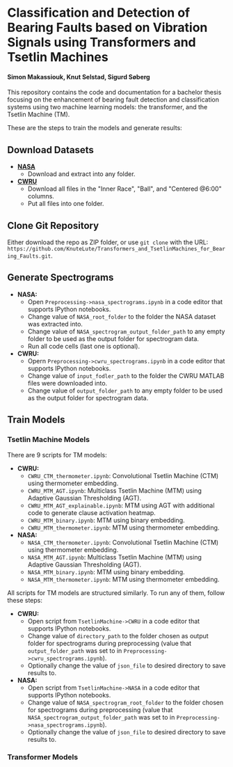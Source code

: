 # Classification and Detection of Bearing Faults based on Vibration Signals using Transformers and Tsetlin Machines
#### Simon Makassiouk, Knut Selstad, Sigurd Søberg

This repository contains the code and documentation for a bachelor thesis focusing on the enhancement of bearing fault detection and classification systems using two machine learning models: the transformer, and the Tsetlin Machine (TM).

These are the steps to train the models and generate results:
## Download Datasets
- [**NASA**](https://www.kaggle.com/datasets/vinayak123tyagi/bearing-dataset)
  - Download and extract into any folder.
- [**CWRU**](https://engineering.case.edu/bearingdatacenter/48k-drive-end-bearing-fault-data)
  - Download all files in the "Inner Race", "Ball", and "Centered @6:00" columns.
  - Put all files into one folder.

## Clone Git Repository
Either download the repo as ZIP folder,
or use ``git clone`` with the URL: 
``https://github.com/KnuteLute/Transformers_and_TsetlinMachines_for_Bearing_Faults.git``.

## Generate Spectrograms
- **NASA:**
  - Open ``Preprocessing->nasa_spectrograms.ipynb`` in a code editor that supports IPython notebooks.
  - Change value of ``NASA_root_folder`` to the folder the NASA dataset was extracted into.
  - Change value of ``NASA_spectrogram_output_folder_path`` to any empty folder to be used as the output folder for spectrogram data.
  - Run all code cells (last one is optional).
- **CWRU:**
  - Opern ``Preprocessing->cwru_spectrograms.ipynb`` in a code editor that supports IPython notebooks.
  - Change value of ``input_fodler_path`` to the folder the CWRU MATLAB files were downloaded into.
  - Change value of ``output_folder_path`` to any empty folder to be used as the output folder for spectrogram data.

## Train Models
### Tsetlin Machine Models
There are 9 scripts for TM models:
- **CWRU:**
  - ``CWRU_CTM_thermometer.ipynb``: Convolutional Tsetlin Machine (CTM) using thermometer embedding.
  - ``CWRU_MTM_AGT.ipynb``: Multiclass Tsetlin Machine (MTM) using Adaptive Gaussian Thresholding (AGT).
  - ``CWRU_MTM_AGT_explainable.ipynb``: MTM using AGT with additional code to generate clause activation heatmap.
  - ``CWRU_MTM_binary.ipynb``: MTM using binary embedding.
  - ``CWRU_MTM_thermometer.ipynb``: MTM using thermometer embedding.
- **NASA:**
  - ``NASA_CTM_thermometer.ipynb``: Convolutional Tsetlin Machine (CTM) using thermometer embedding.
  - ``NASA_MTM_AGT.ipynb``: Multiclass Tsetlin Machine (MTM) using Adaptive Gaussian Thresholding (AGT).
  - ``NASA_MTM_binary.ipynb``: MTM using binary embedding.
  - ``NASA_MTM_thermometer.ipynb``: MTM using thermometer embedding.

All scripts for TM models are structured similarly. To run any of them, follow these steps:
- **CWRU:**
  - Open script from ``TsetlinMachine->CWRU`` in a code editor that supports IPython notebooks.
  - Change value of ``directory_path`` to the folder chosen as output folder for spectrograms during preprocessing (value that ``output_folder_path`` was set to in ``Preprocessing->cwru_spectrograms.ipynb``).
  - Optionally change the value of ``json_file`` to desired directory to save results to.
- **NASA:**
  - Open script from ``TsetlinMachine->NASA`` in a code editor that supports IPython notebooks.
  - Change value of ``NASA_spectrogram_root_folder`` to the folder chosen for spectrograms during preprocessing (value that ``NASA_spectrogram_output_folder_path`` was set to in ``Preprocessing->nasa_spectrograms.ipynb``).
  - Optionally change the value of ``json_file`` to desired directory to save results to.

### Transformer Models
